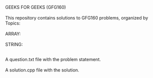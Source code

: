 GEEKS FOR GEEKS (GFG160)  
<br>This repository contains solutions to GFG160 problems, organized by Topics:</br>
<br>ARRAY:</br>
<br>STRING:</br>

<br>A question.txt file with the problem statement.</br> 
<br>A solution.cpp file with the solution.</br>

